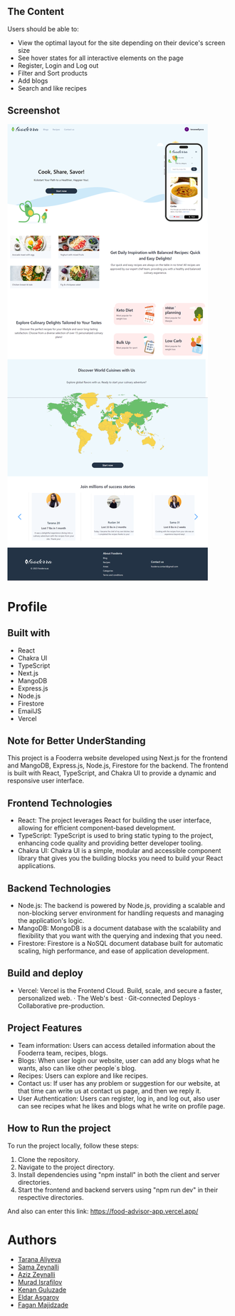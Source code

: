 ## The Content

Users should be able to:

- View the optimal layout for the site depending on their device's screen size
- See hover states for all interactive elements on the page
- Register, Login and Log out
- Filter and Sort products
- Add blogs
- Search and like recipes

## Screenshot

![homepage](./public/images/MergedImages%20(1).png)

# Profile

## Built with
- React
- Chakra UI
- TypeScript
- Next.js
- MangoDB
- Express.js
- Node.js
- Firestore
- EmailJS
- Vercel

## Note for Better UnderStanding
This project is a Fooderra website developed using Next.js for the frontend and MangoDB, Express.js, Node.js, Firestore for the backend. The frontend is built with React, TypeScript, and Chakra UI to provide a dynamic and responsive user interface.

## Frontend Technologies
- React: The project leverages React for building the user interface, allowing for efficient component-based development.
- TypeScript: TypeScript is used to bring static typing to the project, enhancing code quality and providing better developer tooling.
- Chakra UI: Chakra UI is a simple, modular and accessible component library that gives you the building blocks you need to build your React applications.

## Backend Technologies
- Node.js: The backend is powered by Node.js, providing a scalable and non-blocking server environment for handling requests and managing the application's logic.
- MangoDB: MongoDB is a document database with the scalability and flexibility that you want with the querying and indexing that you need.
- Firestore: Firestore is a NoSQL document database built for automatic scaling, high performance, and ease of application development.  

## Build and deploy
- Vercel: Vercel is the Frontend Cloud. Build, scale, and secure a faster, personalized web. · The Web's best · Git-connected Deploys · Collaborative pre-production.

## Project Features
- Team information: Users can access detailed information about the Fooderra team, recipes, blogs.
- Blogs: When user login our website, user can add any blogs what he wants, also can like other people`s blog.
- Recipes: Users can explore and like recipes.
- Contact us: If user has any problem or suggestion for our website, at that time can write us at contact us page, and then we reply it.
- User Authentication: Users can register, log in, and log out, also user can see recipes what he likes and blogs what he write on profile page.

## How to Run the project

To run the project locally, follow these steps:
1. Clone the repository.
2. Navigate to the project directory.
3. Install dependencies using "npm install" in both the client and server directories.
4. Start the frontend and backend servers using "npm run dev" in their respective directories.
 
And also can enter this link: 
https://food-advisor-app.vercel.app/

# Authors
- [Tarana Aliyeva](https://www.linkedin.com/in/tarana-aliyeva/)
- [Sama Zeynalli](https://www.linkedin.com/in/sama-zeynalli/)
- [Aziz Zeynalli](https://github.com/AzizZeynalli)
- [Murad Israfilov](https://github.com/Murad633)
- [Kenan Guluzade](https://www.linkedin.com/in/kenan-guluzade/)
- [Eldar Asgarov](https://www.linkedin.com/in/eldar-asgarov/)
- [Fagan Majidzade](https://www.linkedin.com/in/fagan-majidzada-a690a0162/)